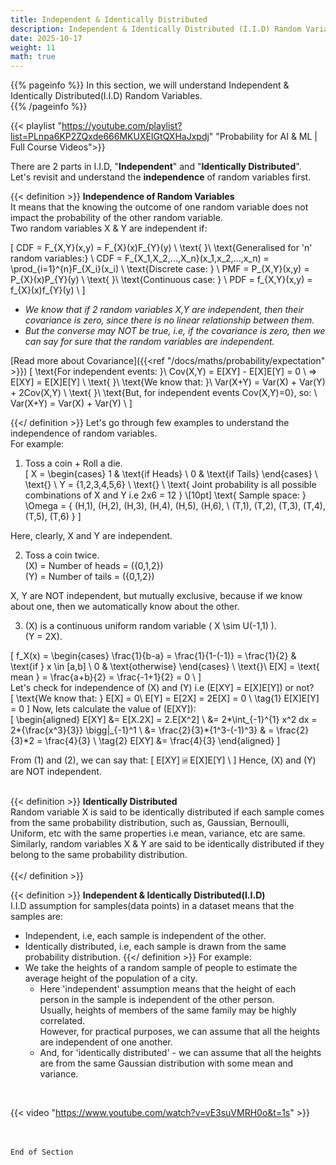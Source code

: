 ```yaml
---
title: Independent & Identically Distributed
description: Independent & Identically Distributed (I.I.D) Random Variables
date: 2025-10-17
weight: 11
math: true
---
```


{{% pageinfo %}}
In this section, we will understand Independent & Identically Distributed(I.I.D) Random Variables.<br>
{{% /pageinfo %}}

{{< playlist "https://youtube.com/playlist?list=PLnpa6KP2ZQxde666MKUXEIGtQXHaJxpdj" 
        "Probability for AI & ML | Full Course Videos">}}
<br>

There are 2 parts in I.I.D, "**Independent**" and "**Identically Distributed**". <br> 
Let's revisit and understand the **independence** of random variables first. <br>

{{< definition >}}
**Independence of Random Variables** <br>
It means that the knowing the outcome of one random variable does not impact the probability of the other random variable. <br>
Two random variables X & Y are independent if: <br>

\[
CDF = F_{X,Y}(x,y) = F_{X}(x)F_{Y}(y) \\
\text{ }\\
\text{Generalised for 'n' random variables:} \\
CDF = F_{X_1,X_2,...,X_n}(x_1,x_2,...,x_n) = \prod_{i=1}^{n}F_{X_i}(x_i) \\
\text{Discrete case: } \\
PMF = P_{X,Y}(x,y) = P_{X}(x)P_{Y}(y) \\
\text{ }\\
\text{Continuous case: } \\
PDF = f_{X,Y}(x,y) = f_{X}(x)f_{Y}(y) \\
\]
<br>

- _We know that if 2 random variables X,Y are independent, then their covariance is zero, 
since there is no linear relationship between them._ <br>
- _But the converse may NOT be true, i.e, if the covariance is zero, then we can say for sure that the random variables 
are independent._ <br>

[Read more about Covariance]({{<ref  "/docs/maths/probability/expectation"  >}})
\[
\text{For independent events: }\\
Cov(X,Y) = E[XY] - E[X]E[Y] = 0 \\
=> E[XY] = E[X]E[Y] \\
\text{ }\\
\text{We know that:  }\\
Var(X+Y) = Var(X) + Var(Y) + 2Cov(X,Y) \\
\text{ }\\
\text{But, for independent events Cov(X,Y)=0}, so: \\
Var(X+Y) = Var(X) + Var(Y) \\
\]

{{</ definition >}}
Let's go through few examples to understand the independence of random variables. <br>
For example: <br>

1. Toss a coin + Roll a die. <br>
\[
X = 
\begin{cases}
1 & \text{if Heads}  \\
0 & \text{if Tails} 
\end{cases} \\
\text{} \\
Y = \{1,2,3,4,5,6\} \\
\text{} \\
\text{ Joint probability is all possible combinations of X and Y i.e 2x6 = 12 } \\[10pt]
\text{ Sample space: } \Omega = \{ (H,1), (H,2), (H,3), (H,4), (H,5), (H,6), \\
(T,1), (T,2), (T,3), (T,4), (T,5), (T,6) \}
\]

Here, clearly, X and Y are independent. <br>

2. Toss a coin twice. <br>
\(X\) = Number of heads = \(\{0,1,2\}\) <br>
\(Y\) = Number of tails = \(\{0,1,2\}\) <br>

X, Y are NOT independent, but mutually exclusive, because if we know about one, then we automatically know about the other. <br>

3. \(X\) is a continuous uniform random variable \( X \sim U(-1,1) \). <br>
\(Y = 2X\). <br>

\[
f_X(x) = 
\begin{cases} 
\frac{1}{b-a} = \frac{1}{1-(-1)} = \frac{1}{2}  & \text{if } x \in [a,b]  \\
0 & \text{otherwise} 
\end{cases} \\
\text{}\\
E[X] = \text{ mean } =  \frac{a+b}{2} = \frac{-1+1}{2} = 0 \\
\]
<br>
Let's check for independence of \(X\) and \(Y\) i.e \(E[XY] = E[X]E[Y]\) or not? <br>
\[
\text{We know that: } E[X] = 0\\
E[Y] = E[2X] = 2E[X] = 0 \\
\tag{1} E[X]E[Y] = 0
\]
Now, lets calculate the value of \(E[XY]\): <br>
\[
\begin{aligned}
E[XY] &= E[X.2X] = 2.E[X^2] \\
&= 2*\int_{-1}^{1} x^2 dx = 2*{\frac{x^3}{3}} \bigg|_{-1}^1 \\
&= \frac{2}{3}*\{1^3-(-1)^3\} 
& = \frac{2}{3}*2 = \frac{4}{3} \\
\tag{2} E[XY] &= \frac{4}{3}
\end{aligned}
\]
<br>

From (1) and (2), we can say that:
\[
E[XY] ⍯ E[X]E[Y] \\
\]
Hence, \(X\) and \(Y\) are NOT independent.
<br><br>

{{< definition >}}
**Identically Distributed** <br>
Random variable X is said to be identically distributed if each sample comes from the same probability distribution,
such as, Gaussian, Bernoulli, Uniform, etc with the same properties i.e mean, variance, etc are same. <br>
Similarly, random variables X & Y are said to be identically distributed if they belong to the same probability distribution.<br> <br>
{{</ definition >}}
<br>

{{< definition >}}
**Independent & Identically Distributed(I.I.D)** <br>
I.I.D assumption for samples(data points) in a dataset means that the samples are:
- Independent, i.e, each sample is independent of the other.
- Identically distributed, i.e, each sample is drawn from the same probability distribution.
{{</ definition >}}
For example: <br>
- We take the heights of a random sample of people to estimate the average height of the population of a city.
  - Here 'independent' assumption means that the height of each person in the sample is independent of the other person.<br>
  Usually, heights of members of the same family may be highly correlated.<br> 
  However, for practical purposes, we can assume that all the heights are independent of one another.
  - And, for 'identically distributed' - we can assume that all the heights are from the same Gaussian distribution with some mean and variance.
<br>

{{< video "https://www.youtube.com/watch?v=vE3suVMRH0o&t=1s" >}}

<br><br>
```End of Section```